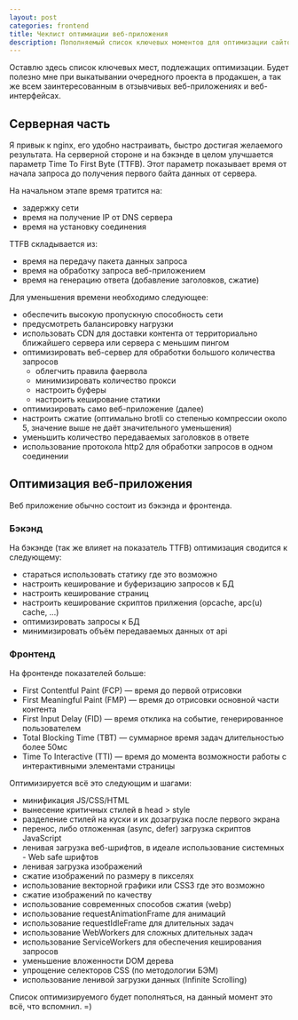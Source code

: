 ```yaml
---
layout: post
categories: frontend
title: Чеклист оптимиации веб-приложения
description: Пополняемый список ключевых моментов для оптимизации сайтов и веб-приложений
---
```


Оставлю здесь список ключевых мест, подлежащих оптимизации.
Будет полезно мне при выкатывании очередного проекта в продакшен,
а так же всем заинтересованным в отзывчивых веб-приложениях и веб-интерфейсах.

## Серверная часть

Я привык к nginx, его удобно настраивать, быстро достигая желаемого результата.
На серверной стороне и на бэкэнде в целом улучшается параметр Time To First Byte (TTFB).
Этот параметр показывает время от начала запроса до получения первого байта данных от сервера.

На начальном этапе время тратится на:

- задержку сети
- время на получение IP от DNS сервера
- время на установку соединения

TTFB складывается из:

- время на передачу пакета данных запроса
- время на обработку запроса веб-приложением
- время на генерацию ответа (добавление заголовков, сжатие)

Для уменьшения времени необходимо следующее:

- обеспечить высокую пропускную способность сети
- предусмотреть балансировку нагрузки
- использовать CDN для доставки контента от территориально ближайшего сервера или сервера с меньшим пингом
- оптимизировать веб-сервер для обработки большого количества запросов
  - облегчить правила фаервола
  - минимизировать количество прокси
  - настроить буферы
  - настроить кеширование статики
- оптимизировать само веб-приложение (далее)
- настроить сжатие (оптимально brotli со степенью компрессии около 5, значение выше не даёт значительного уменьшения)
- уменьшить количество передаваемых заголовков в ответе
- использование протокола http2 для обработки запросов в одном соединении

## Оптимизация веб-приложения

Веб приложение обычно состоит из бэкэнда и фронтенда.

### Бэкэнд

На бэкэнде (так же влияет на показатель TTFB) оптимизация сводится к следующему:

  - стараться использовать статику где это возможно
  - настроить кеширование и буферизацию запросов к БД
  - настроить кеширование страниц
  - настроить кеширование скриптов прилжения (opcache, apc(u) cache, ...)
  - оптимизировать запросы к БД
  - минимизировать объём передаваемых данных от api

### Фронтенд
  
На фронтенде показателей больше:

- First Contentful Paint (FCP) &mdash; время до первой отрисовки
- First Meaningful Paint (FMP) &mdash; время до отрисовки основной части контента
- First Input Delay (FID) &mdash; время отклика на событие, генерированное пользователем
- Total Blocking Time (TBT) &mdash; суммарное время задач длительностью более 50мс
- Time To Interactive (TTI) &mdash; время до момента возможности работы с интерактивными элементами страницы

Оптимизируется всё это следующим и шагами:

- минификация JS/CSS/HTML
- вынесение критичных стилей в head > style
- разделение стилей на куски и их дозагрузка после первого экрана
- перенос, либо отложенная (async, defer) загрузка скриптов JavaScript
- ленивая загрузка веб-шрифтов, в идеале использование системных - Web safe шрифтов
- ленивая загрузка изображений
- сжатие изображений по размеру в пикселях
- использование векторной графики или CSS3 где это возможно
- сжатие изображений по качеству
- использование современных способов сжатия (webp)
- использование requestAnimationFrame для анимаций
- использование requestIdleFrame для длительных задач
- использование WebWorkers для сложных длительных задач
- использование ServiceWorkers для обеспечения кеширования запросов
- уменьшение вложенности DOM дерева
- упрощение селекторов CSS (по методологии БЭМ)
- использование ленивой загрузки данных (Infinite Scrolling)

Список оптимизируемого будет пополняться, на данный момент это всё, что вспомнил. =)
